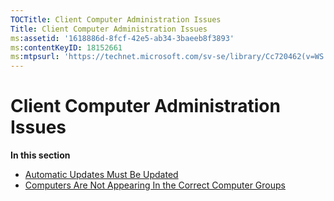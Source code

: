 ```yaml
---
TOCTitle: Client Computer Administration Issues
Title: Client Computer Administration Issues
ms:assetid: '1618886d-8fcf-42e5-ab34-3baeeb8f3893'
ms:contentKeyID: 18152661
ms:mtpsurl: 'https://technet.microsoft.com/sv-se/library/Cc720462(v=WS.10)'
---
```


Client Computer Administration Issues
=====================================

**In this section**

-   [Automatic Updates Must Be Updated](https://technet.microsoft.com/b23562a8-1a97-45c0-833e-084cd463d037)
-   [Computers Are Not Appearing In the Correct Computer Groups](https://technet.microsoft.com/9b54f67f-bafc-481d-867c-4c9e4e6c79ea)
